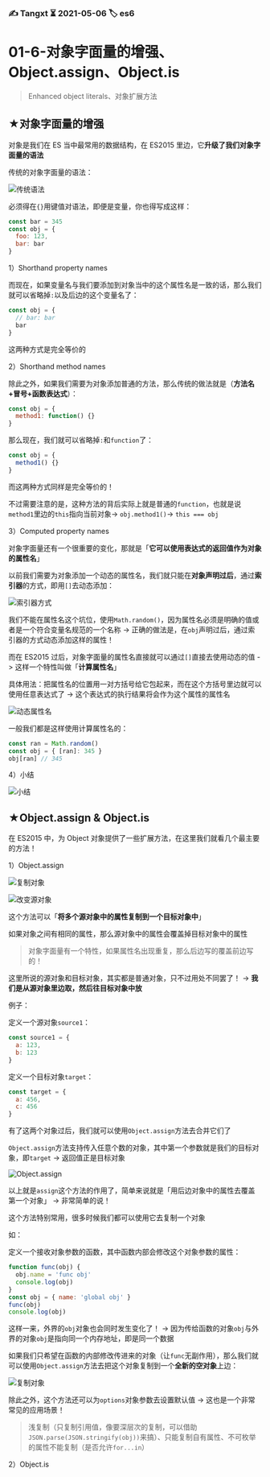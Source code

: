 ### ✍️ Tangxt ⏳ 2021-05-06 🏷️ es6

# 01-6-对象字面量的增强、Object.assign、Object.is

> Enhanced object literals、对象扩展方法

## ★对象字面量的增强

对象是我们在 ES 当中最常用的数据结构，在 ES2015 里边，它**升级了我们对象字面量的语法**

传统的对象字面量的语法：

![传统语法](assets/img/2021-05-09-10-15-08.png)

必须得在`{}`用键值对语法，即便是变量，你也得写成这样：

``` js
const bar = 345
const obj = {
  foo: 123,
  bar: bar
}
```

1）Shorthand property names

而现在，如果变量名与我们要添加到对象当中的这个属性名是一致的话，那么我们就可以省略掉`:`以及后边的这个变量名了：

``` js
const obj = {
  // bar: bar
  bar
}
```

这两种方式是完全等价的

2）Shorthand method names

除此之外，如果我们需要为对象添加普通的方法，那么传统的做法就是（**方法名+冒号+函数表达式**）：

``` js
const obj = {
  method1: function() {}
}
```

那么现在，我们就可以省略掉`:`和`function`了：

``` js
const obj = {
  method1() {}
}
```

而这两种方式同样是完全等价的！

不过需要注意的是，这种方法的背后实际上就是普通的`function`，也就是说`method1`里边的`this`指向当前对象-> `obj.method1()`-> `this === obj`

3）Computed property names

对象字面量还有一个很重要的变化，那就是「**它可以使用表达式的返回值作为对象的属性名**」

以前我们需要为对象添加一个动态的属性名，我们就只能在**对象声明过后**，通过**索引器**的方式，即用`[]`去动态添加：

![索引器方式](assets/img/2021-05-09-10-30-09.png)

我们不能在属性名这个坑位，使用`Math.random()`，因为属性名必须是明确的值或者是一个符合变量名规范的一个名称 -> 正确的做法是，在`obj`声明过后，通过索引器的方式动态添加这样的属性！

而在 ES2015 过后，对象字面量的属性名直接就可以通过`[]`直接去使用动态的值 -> 这样一个特性叫做「**计算属性名**」

具体用法：把属性名的位置用一对方括号给它包起来，而在这个方括号里边就可以使用任意表达式了 -> 这个表达式的执行结果将会作为这个属性的属性名

![动态属性名](assets/img/2021-05-09-10-45-01.png)

一般我们都是这样使用计算属性名的：

``` js
const ran = Math.random()
const obj = { [ran]: 345 }
obj[ran] // 345
```

4）小结

![小结](assets/img/2021-05-09-10-50-12.png)

## ★Object.assign & Object.is

在 ES2015 中，为 Object 对象提供了一些扩展方法，在这里我们就看几个最主要的方法！

1）Object.assign

![复制对象](assets/img/2021-05-09-14-08-04.png)

![改变源对象](assets/img/2021-05-09-14-08-15.png)

这个方法可以「**将多个源对象中的属性复制到一个目标对象中**」

如果对象之间有相同的属性，那么源对象中的属性会覆盖掉目标对象中的属性

> 对象字面量有一个特性，如果属性名出现重复，那么后边写的覆盖前边写的！

这里所说的源对象和目标对象，其实都是普通对象，只不过用处不同罢了！ -> **我们是从源对象里边取，然后往目标对象中放**

例子：

定义一个源对象`source1`：

``` js
const source1 = {
  a: 123,
  b: 123
}
```

定义一个目标对象`target`：

``` js
const target = {
  a: 456,
  c: 456
}
```

有了这两个对象过后，我们就可以使用`Object.assign`方法去合并它们了

`Object.assign`方法支持传入任意个数的对象，其中第一个参数就是我们的目标对象，即`target` -> 返回值正是目标对象

![Object.assign](assets/img/2021-05-09-13-51-35.png)

以上就是`assign`这个方法的作用了，简单来说就是「用后边对象中的属性去覆盖第一个对象」 -> 非常简单的说！

这个方法特别常用，很多时候我们都可以使用它去复制一个对象

如：

定义一个接收对象参数的函数，其中函数内部会修改这个对象参数的属性：

``` js
function func(obj) {
  obj.name = 'func obj'
  console.log(obj)
}
const obj = { name: 'global obj' }
func(obj)
console.log(obj)
```

这样一来，外界的`obj`对象也会同时发生变化了！ -> 因为传给函数的对象`obj`与外界的对象`obj`是指向同一个内存地址，即是同一个数据

如果我们只希望在函数的内部修改传进来的对象（让`func`无副作用），那么我们就可以使用`Object.assign`方法去把这个对象复制到一个**全新的空对象**上边：

![复制对象](assets/img/2021-05-09-14-04-25.png)

除此之外，这个方法还可以为`options`对象参数去设置默认值 -> 这也是一个非常常见的应用场景！

> 浅复制（只复制引用值，像要深层次的复制，可以借助`JSON.parse(JSON.stringify(obj))`来搞）、只能复制自有属性、不可枚举的属性不能复制（是否允许`for...in`）

2）Object.is























